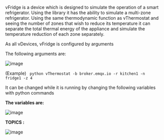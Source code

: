 vFridge is a device which is designed to simulate the operation of a smart refrigerator. Using the library it has the ability to simulate a multi-zone refrigerator. Using the same thermodynamic function as vThermostat and seeing the number of zones that wish to reduce its temperature it can separate the total thermal energy of the appliance and simulate the temperature reduction of each zone separately. 


As all vDevices, vFridge is configured by arguments

The following arguments are:

					
![image](https://github.com/gmvrachatis/vDevices/assets/66122405/cb91e751-5d1e-4f7f-abc7-f2713078b7d2)


(Example) <code> python vThermostat -b broker.emqx.io -r kitchen1 -n fridge1 -z 4 </code>


It can be changed while it is running by changing the following variables with python commands

**The variables are:**

![image](https://github.com/gmvrachatis/vDevices/assets/66122405/d495a45d-1a16-4c35-95c6-887f3b4a3c1b)

**TOPICS :**

![image](https://github.com/gmvrachatis/vDevices/assets/66122405/4adcfe19-7263-4547-b213-ea996b1ab303)

